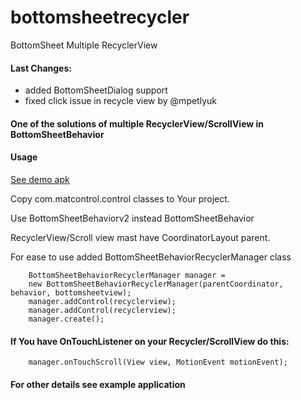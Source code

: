 # bottomsheetrecycler
BottomSheet Multiple RecyclerView

#### Last Changes:
 
 - added BottomSheetDialog support
 - fixed click issue in recycle view by @mpetlyuk

#### One of the solutions of multiple RecyclerView/ScrollView in BottomSheetBehavior
#### Usage

[See demo apk](demo_apk/app-debug.apk)

Copy com.matcontrol.control classes to Your project.

Use BottomSheetBehaviorv2 instead BottomSheetBehavior

RecyclerView/Scroll view mast have CoordinatorLayout parent.

For ease to use added BottomSheetBehaviorRecyclerManager class



```
    BottomSheetBehaviorRecyclerManager manager = 
    new BottomSheetBehaviorRecyclerManager(parentCoordinator, behavior, bottomsheetview);
    manager.addControl(recyclerview);
    manager.addControl(recyclerview);
    manager.create();
```

#### If You have OnTouchListener on your Recycler/ScrollView do this:

```
    manager.onTouchScroll(View view, MotionEvent motionEvent); 
```


#### For other details see example application
